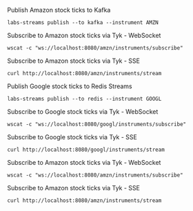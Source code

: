 Publish Amazon stock ticks to Kafka

```shell
labs-streams publish --to kafka --instrument AMZN
```

Subscribe to Amazon stock ticks via Tyk - WebSocket

```shell
wscat -c "ws://localhost:8080/amzn/instruments/subscribe"
```

Subscribe to Amazon stock ticks via Tyk - SSE

```shell
curl http://localhost:8080/amzn/instruments/stream
```

Publish Google stock ticks to Redis Streams

```shell
labs-streams publish --to redis --instrument GOOGL
```

Subscribe to Google stock ticks via Tyk - WebSocket

```shell
wscat -c "ws://localhost:8080/googl/instruments/subscribe"
```

Subscribe to Google stock ticks via Tyk - SSE

```shell
curl http://localhost:8080/googl/instruments/stream
```

Subscribe to Amazon stock ticks via Tyk - WebSocket

```shell
wscat -c "ws://localhost:8080/amzn/instruments/subscribe"
```

Subscribe to Amazon stock ticks via Tyk - SSE

```shell
curl http://localhost:8080/amzn/instruments/stream
```
